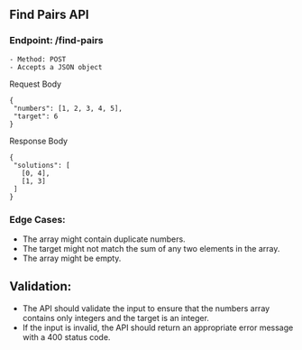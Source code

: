 
## Find Pairs API

### ​Endpoint: /find-pairs

```
​- Method: POST
​- Accepts a JSON object
```
 
Request Body
```
{
 "numbers": [1, 2, 3, 4, 5],
 "target": 6
}
```

Response Body
```
{
 "solutions": [
   [0, 4],
   [1, 3]
 ]
}
```

### ​Edge Cases:

- The array might contain duplicate numbers.
- The target might not match the sum of any two elements in the array.
- ​The array might be empty.
​
## ​Validation:

- ​The API should validate the input to ensure that the numbers array contains only integers and the target is an integer.
- ​If the input is invalid, the API should return an appropriate error message with a 400 status code.
